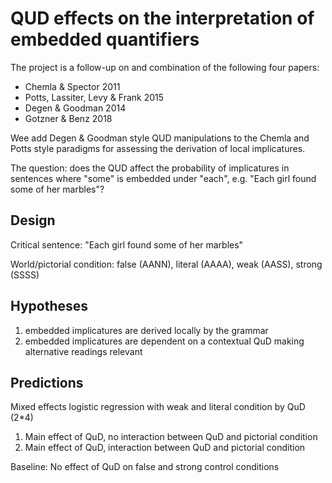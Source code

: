 # QUD effects on the interpretation of embedded quantifiers

The project is a follow-up on and combination of the following four papers:

- Chemla & Spector 2011
- Potts, Lassiter, Levy & Frank 2015
- Degen & Goodman 2014 
- Gotzner & Benz 2018

Wee add Degen & Goodman style QUD manipulations to the Chemla and Potts style paradigms for assessing the derivation of local implicatures.

The question: does the QUD affect the probability of implicatures in sentences where "some" is embedded under "each", e.g. "Each girl found some of her marbles"?

## Design

Critical sentence: "Each girl found some of her marbles"

World/pictorial condition: false (AANN), literal (AAAA), weak (AASS), strong (SSSS)


## Hypotheses

1. embedded implicatures are derived locally by the grammar
2. embedded implicatures are dependent on a contextual QuD making alternative readings relevant

## Predictions 

Mixed effects logistic regression with weak and literal condition by QuD (2*4)

1. Main effect of QuD, no interaction between QuD and pictorial condition
2. Main effect of QuD, interaction between QuD and pictorial condition

Baseline: No effect of QuD on false and strong control conditions


